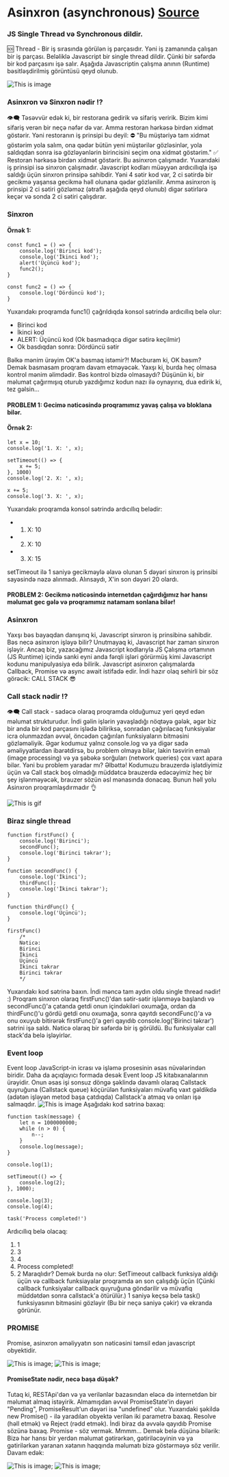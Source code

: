 # Asinxron (asynchronous) [Source](./app.js)

### JS Single Thread və Synchronous dildir.

🆘 Thread - Bir iş sırasında görülən iş parçasıdır. Yəni iş zamanında çalışan bir iş parçası. Beləliklə Javascript bir single thread dildir. Çünki bir səfərdə bir kod parçasını işə salır. Aşağıda Javascriptin çalışma anının (Runtime) bəsitləşdirilmiş görüntüsü qeyd olunub.

![This is image](./img/js-heap-stack.png)

### Asinxron və Sinxron nədir ⁉
👁‍🗨 Təsəvvür edək ki, bir restorana gedirik və sifariş veririk. Bizim kimi sifariş verən bir neçə nəfər də var. Amma restoran hərkəsə birdən xidmət göstərir. Yəni restoranın iş prinsipi bu deyil: 
⛔ "Bu müştəriyə tam xidmət göstərim yola salım, ona qədər bütün yeni müştərilər gözləsinlər, yola saldıqdan sonra isə gözləyənlərin birincisini seçim ona xidmət göstərim." 
✅ Restoran hərkəsə birdən xidmət göstərir. Bu asinxron çalışmadır. Yuxarıdaki iş prinsipi isə sinxron çalışmadır. Javascript kodları müəyyən ardıcıllıqla işə saldığı üçün sinxron prinsipə sahibdir. Yəni 4 sətir kod var, 2 ci sətirdə bir gecikmə yaşansa gecikmə həll olunana qədər gözlənilir. Amma asinxron iş prinsipi 2 ci sətiri gözləməz (ətraflı aşağıda qeyd olunub) digər sətirlərə keçər və sonda 2 ci sətiri çalışdırar.

### Sinxron
#### Örnək 1:
```
const func1 = () => {
    console.log('Birinci kod');
    console.log('İkinci kod');
    alert('Üçüncü kod');
    func2();
}

const func2 = () => {
    console.log('Dördüncü kod');
}
```

Yuxarıdakı proqramda func1() çağrıldıqda konsol sətrində ardıcıllıq belə olur:
- Birinci kod
- İkinci kod
- ALERT: Üçüncü kod (Ok basmadıqca digər sətirə keçilmir)
- Ok basdıqdan sonra: Dördüncü sətir

Bəlkə mənim ürəyim OK'a basmaq istəmir?! Məcburam ki, OK basım? Demək basmasam proqram davam etməyəcək. Yaxşı ki, burda heç olmasa kontrol mənim əlimdədir. Bəs kontrol bizdə olmasaydı? Düşünün ki, bir məlumat çağırmışıq oturub yazdığımız kodun nazı ilə oynayırıq, dua edirik ki, tez gəlsin...
#### PROBLEM 1: Gecimə nəticəsində proqramımız yavaş çalışa və bloklana bilər.

#### Örnək 2:
```
let x = 10;
console.log('1. X: ', x);

setTimeout(() => {
    x += 5;
}, 1000)
console.log('2. X: ', x);

x += 5;
console.log('3. X: ', x);
```

Yuxarıdakı proqramda konsol sətrində ardıcıllıq belədir:
- 1. X: 10
- 2. X: 10
- 3. X: 15

setTimeout ilə 1 saniyə gecikməylə əlavə olunan 5 dəyəri sinxron iş prinsibi sayəsində nəzə alınmadı. Alınsaydı, X'in son dəyəri 20 olardı.

#### PROBLEM 2: Gecikmə nəticəsində internetdən çağırdığımız hər hansı məlumat gec gələ və proqramımız natamam sonlana bilər!

### Asinxron
Yaxşı bəs bayaqdan danışırıq ki, Javascript sinxron iş prinsibinə sahibdir. Bəs necə asinxron işləyə bilir? Unutmayaq ki, Javascript hər zaman sinxron işləyir. Ancaq biz, yazacağımız Javascript kodlarıyla JS Çalışma ortamının (JS Runtime) içində sanki eyni anda fərqli işləri görürmüş kimi Javascript kodunu manipulyasiya edə bilirik. Javascript asinxron çalışmalarda Callback, Promise və async await istifadə edir. İndi hazır olaq sehirli bir söz görəcik: CALL STACK 😎


### Call stack nədir ⁉
👁‍🗨 Call stack - sadəcə olaraq proqramda olduğumuz yeri qeyd edən məlumat strukturudur. İndi gəlin işlərin yavaşladığı nöqtəyə gələk, əgər biz bir anda bir kod parçasını işlədə biliriksə, sonradan çağırılacaq funksiyalar icra olunmazdan əvvəl, öncədən çağırılan funksiyaların bitməsini gözləməliyik. Əgər kodumuz yalnız console.log və ya digər sadə əməliyyatlardan ibarətdirsə, bu problem olmaya bilər, lakin təsvirin emalı (image processing) və ya şəbəkə sorğuları (network queries) çox vaxt apara bilər. Yəni bu problem yaradar mı? Əlbəttə! Kodumuzu brauzerdə işlətdiyimiz üçün və Call stack boş olmadığı müddətcə brauzerdə edəcəyimiz heç bir şey işlənməyəcək, brauzer sözün əsl mənasında donacaq. Bunun həll yolu Asinxron proqramlaşdırmadır 👌

![This is gif](./img/callstack.gif)

### Biraz single thread
```
function firstFunc() {
    console.log('Birinci');
    secondFunc();
    console.log('Birinci təkrar');
}

function secondFunc() {
    console.log('İkinci');
    thirdFunc();
    console.log('İkinci təkrar');
}

function thirdFunc() {
    console.log('Üçüncü');
}

firstFunc()
    /*
    Nəticə:
    Birinci
    İkinci
    Üçüncü
    İkinci təkrar
    Birinci təkrar
    */
```
Yuxarıdakı kod sətrinə baxın. İndi məncə tam aydın oldu single thread nədir! :) Proqram sinxron olaraq firstFunc()'dan sətir-sətir işlənməyə başlandı və  secondFunc()'a çatanda getdi onun içindəkiləri oxumağa, ordan da thirdFunc()'u gördü getdi onu oxumağa, sonra qayıtdı secondFunc()'a və onu oxuyub bitirərək firstFunc()'a geri qayıdıb console.log('Birinci təkrar') sətrini işə saldı. Nəticə olaraq bir səfərdə bir iş görüldü. Bu funksiyalar call stack'da belə işləyirlər. 


### Event loop
Event loop JavaScript-in icrası və işləmə prosesinin əsas nüvələrindən biridir. Daha da açıqlayıcı formada desək Event loop JS kitabxanalarının ürəyidir. Onun əsas işi sonsuz döngə şəklində davamlı olaraq Callstack quyruğuna (Callstack queue) köçürülən funksiyaları müvafiq vaxt gəldikdə (adətən işləyən metod başa çatdıqda) Callstack'a atmaq və onları işə salmaqdır.
![This is image](./img/inside-js.png)
Aşağıdakı kod sətrinə baxaq:
```
function task(message) {
    let n = 1000000000;
    while (n > 0) {
        n--;
    }
    console.log(message);
}

console.log(1);

setTimeout(() => {
    console.log(2);
}, 1000);

console.log(3);
console.log(4);

task('Process completed!')
```
Ardıcıllıq belə olacaq:
1. 1
2. 3
3. 4
4. Process completed!
5. 2
Maraqlıdır? Demək burda nə olur: SetTimeout callback funksiya aldığı üçün və callback funksiayalar proqramda ən son çalışdığı üçün (Çünki callback funksiyalar callback quyruğuna göndərilir və müvafiq müddətdən sonra callstack'a ötürülür.) 1 saniyə keçsə belə task() funksiyasının bitməsini gözləyir (Bu bir neçə saniyə çəkir) və ekranda görünür. 

### PROMISE
Promise, asinxron əməliyyatın son nəticəsini təmsil edən javascript obyektidir.

![This is image](./img/promise0.png);
![This is image](./img/promise.png);

#### PromiseState nədir, necə başa düşək?
Tutaq ki, RESTApi'dən və ya verilənlər bazasından eləcə də internetdən bir məlumat almaq istəyirik. Almamışdan əvvəl PromiseState'in dəyəri "Pending", PromiseResult'un dəyəri isə "undefined" olur. Yuxarıdaki şəkildə new Promise() - ilə yaradılan obyektə verilən iki parametrə baxaq. Resolve (həll etmək) və Reject (rədd etmək). İndi biraz da əvvələ qayıdıb Promise sözünə baxaq. Promise - söz vermək. Mmmm... Demək belə düşünə bilərik: Bizə hər hansı bir yerdən məlumat gətirərkən, gətiriləcəyinin və ya gətirilərkən yaranan xətanın haqqında məlumatı bizə göstərməyə söz verilir. Davam edək:

![This is image](./img/promise02.png);
![This is image](./img/promise03.png);